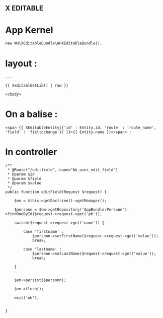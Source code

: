 X EDITABLE
---

# App Kernel

    new WH\XEditableBundle\WHXEditableBundle(),

# layout :

    ...

    {{ XeditablGetLib() | raw }}

    </body>

# On a balise :

    <span {{ XEditableEntity({'id' : Entity.id, 'route' : 'route_name', 'field' : 'fieltochange'}) }}>{{ Entity.name }}</span> :


# In controller
    /**
     * @Route("/editfield", name="bk_user_edit_field")
     * @param $id
     * @param $field
     * @param $value
     */
    public function editField(Request $request) {

        $em = $this->getDoctrine()->getManager();

        $personn = $em->getRepository('AppBundle:Personn')->findOneById($request->request->get('pk'));

        switch($request->request->get('name')) {

            case 'firstname' :
                $personn->setFirstName($request->request->get('value'));
                break;

            case 'lastname' :
                $personn->setLastName($request->request->get('value'));
                break;

        }


        $em->persist($personn);

        $em->flush();

        exit('ok');


    }